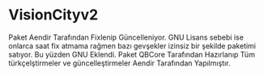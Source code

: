 # VisionCityv2
Paket Aendir Tarafından Fixlenip Güncelleniyor. GNU Lisans sebebi ise onlarca saat fix atmama rağmen bazı gevşekler izinsiz bir şekilde paketimi satıyor. Bu yüzden GNU Eklendi. Paket QBCore Tarafından Hazırlanıp Tüm türkçelştirmeler ve güncelleştirmeler Aendir Tarafından Yapılmıştır.
